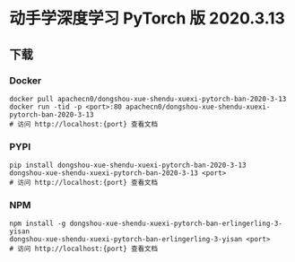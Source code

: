 # 动手学深度学习 PyTorch 版 2020.3.13

## 下载

### Docker

```
docker pull apachecn0/dongshou-xue-shendu-xuexi-pytorch-ban-2020-3-13
docker run -tid -p <port>:80 apachecn0/dongshou-xue-shendu-xuexi-pytorch-ban-2020-3-13
# 访问 http://localhost:{port} 查看文档
```

### PYPI

```
pip install dongshou-xue-shendu-xuexi-pytorch-ban-2020-3-13
dongshou-xue-shendu-xuexi-pytorch-ban-2020-3-13 <port>
# 访问 http://localhost:{port} 查看文档
```

### NPM

```
npm install -g dongshou-xue-shendu-xuexi-pytorch-ban-erlingerling-3-yisan
dongshou-xue-shendu-xuexi-pytorch-ban-erlingerling-3-yisan <port>
# 访问 http://localhost:{port} 查看文档
```